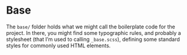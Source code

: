 # Base

The `base/` folder holds what we might call the boilerplate code for the project. In there, you might find some typographic rules, and probably a stylesheet (that I’m used to calling `_base.scss`), defining some standard styles for commonly used HTML elements.
